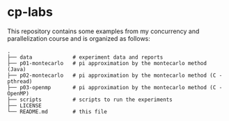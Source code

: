 # cp-labs
This repository contains some examples from my concurrency and parallelization course and is organized as follows:


```
.                    
├── data             # experiment data and reports
├── p01-montecarlo   # pi approximation by the montecarlo method (Java)
├── p02-montecarlo   # pi approximation by the montecarlo method (C - pthread)
├── p03-openmp       # pi approximation by the montecarlo method (C - OpenMP)
├── scripts          # scripts to run the experiments
├── LICENSE
└── README.md        # this file
```
